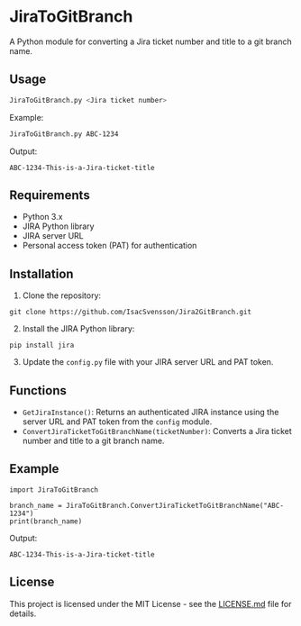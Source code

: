 # JiraToGitBranch

A Python module for converting a Jira ticket number and title to a git branch name.

## Usage

```bash
JiraToGitBranch.py <Jira ticket number>
```

Example:

```bash
JiraToGitBranch.py ABC-1234
```

Output:

```
ABC-1234-This-is-a-Jira-ticket-title
```

## Requirements

- Python 3.x
- JIRA Python library
- JIRA server URL
- Personal access token (PAT) for authentication

## Installation

1. Clone the repository:

```
git clone https://github.com/IsacSvensson/Jira2GitBranch.git
```

2. Install the JIRA Python library:

```
pip install jira
```

3. Update the `config.py` file with your JIRA server URL and PAT token.

## Functions

- `GetJiraInstance()`: Returns an authenticated JIRA instance using the server URL and PAT token from the `config` module.
- `ConvertJiraTicketToGitBranchName(ticketNumber)`: Converts a Jira ticket number and title to a git branch name.

## Example

```
import JiraToGitBranch

branch_name = JiraToGitBranch.ConvertJiraTicketToGitBranchName("ABC-1234")
print(branch_name)
```

Output:

```
ABC-1234-This-is-a-Jira-ticket-title
```

## License

This project is licensed under the MIT License - see the [LICENSE.md](LICENSE.md) file for details.
